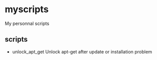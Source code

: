 # myscripts
My personnal scripts

## scripts

- unlock_apt_get   Unlock apt-get after update or installation problem
